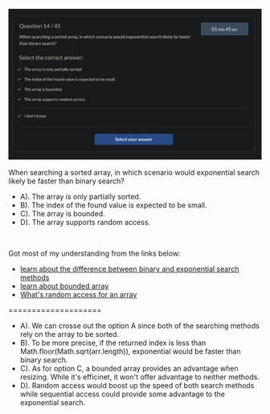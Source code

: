 ![Image of the Problem](./src/2020-11-21.jpg)

When searching a sorted array, in which scenario would exponential search likely be faster than binary search?

<ul>
<li>A). The array is only partially sorted.</li>
<li>B). The index of the found value is expected to be small.</li>
<li>C). The array is bounded.</li>
<li>D). The array supports random access.</li>
</ul>
<br />

Got most of my understanding from the links below:

<ul>
 <li><a href="https://stackoverflow.com/questions/52844293/exponential-search-vs-binary-search">learn about the difference between binary and exponential search methods</a></li>
 <li><a href="https://www.boost.org/doc/libs/1_40_0/libs/numeric/ublas/doc/bounded_array.htm">learn about bounded array</a></li>
 <li><a href="https://stackoverflow.com/questions/43126147/random-access-in-array">What's random access for an array</a></li>
</ul>

<p>====================</p>
<ul>
<li>A). We can crosse out the option A since both of the searching methods rely on the array to be sorted.</li>
<li>B). To be more precise, if the returned index is less than Math.floor(Math.sqrt(arr.length)), exponential would be faster than binary search.</li>
<li>C). As for option C, a bounded array provides an advantage when resizing. While it's efficinet, it won't offer advantage to neither methods.</li>
<li>D). Random access would boost up the speed of both search methods while sequential access could provide some advantage to the exponential search.</li>
</ul>
